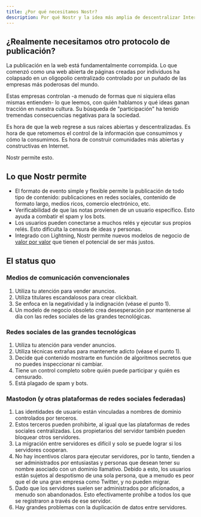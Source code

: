 ```yaml
---
title: ¿Por qué necesitamos Nostr?
description: Por qué Nostr y la idea más amplia de descentralizar Internet son conceptos importantes.
---
```


## ¿Realmente necesitamos otro protocolo de publicación?

La publicación en la web está fundamentalmente corrompida. Lo que comenzó como una web abierta de páginas creadas por individuos ha colapsado en un oligopolio centralizado controlado por un puñado de las empresas más poderosas del mundo.

Estas empresas controlan -a menudo de formas que ni siquiera ellas mismas entienden- lo que leemos, con quién hablamos y qué ideas ganan tracción en nuestra cultura. Su búsqueda de "participación" ha tenido tremendas consecuencias negativas para la sociedad.

Es hora de que la web regrese a sus raíces abiertas y descentralizadas. Es hora de que retomemos el control de la información que consumimos y cómo la consumimos. Es hora de construir comunidades más abiertas y constructivas en Internet.

Nostr permite esto.

## Lo que Nostr permite

- El formato de evento simple y flexible permite la publicación de todo tipo de contenido: publicaciones en redes sociales, contenido de formato largo, medios ricos, comercio electrónico, etc.
- Verificabilidad de que las notas provienen de un usuario específico. Esto ayuda a combatir el spam y los bots.
- Los usuarios pueden conectarse a muchos relés y ejecutar sus propios relés. Esto dificulta la censura de ideas y personas.
- Integrado con Lightning, Nostr permite nuevos modelos de negocio de [valor por valor](https://value4value.info/) que tienen el potencial de ser más justos.

## El status quo

### Medios de comunicación convencionales

1. Utiliza tu atención para vender anuncios.
1. Utiliza titulares escandalosos para crear clickbait.
1. Se enfoca en la negatividad y la indignación (véase el punto 1).
1. Un modelo de negocio obsoleto crea desesperación por mantenerse al día con las redes sociales de las grandes tecnológicas.

### Redes sociales de las grandes tecnológicas

1. Utiliza tu atención para vender anuncios.
1. Utiliza técnicas extrañas para mantenerte adicto (véase el punto 1).
1. Decide qué contenido mostrarte en función de algoritmos secretos que no puedes inspeccionar ni cambiar.
1. Tiene un control completo sobre quién puede participar y quién es censurado.
1. Está plagado de spam y bots.

### Mastodon (y otras plataformas de redes sociales federadas)

1. Las identidades de usuario están vinculadas a nombres de dominio controlados por terceros.
1. Estos terceros pueden prohibirte, al igual que las plataformas de redes sociales centralizadas. Los propietarios del servidor también pueden bloquear otros servidores.
1. La migración entre servidores es difícil y solo se puede lograr si los servidores cooperan.
1. No hay incentivos claros para ejecutar servidores, por lo tanto, tienden a ser administrados por entusiastas y personas que desean tener su nombre asociado con un dominio llamativo. Debido a esto, los usuarios están sujetos al despotismo de una sola persona, que a menudo es peor que el de una gran empresa como Twitter, y no pueden migrar.
1. Dado que los servidores suelen ser administrados por aficionados, a menudo son abandonados. Esto efectivamente prohíbe a todos los que se registraron a través de ese servidor.
1. Hay grandes problemas con la duplicación de datos entre servidores.
